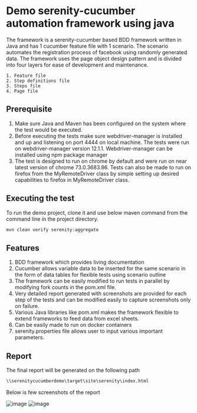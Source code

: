 # Demo serenity-cucumber automation framework using java

The framework is a serenity-cucumber based BDD framework written in Java and has 1 cucumber feature file with 1 scenario. The scenario automates the registration process of facebook using randomly generated data. The framework uses the page object design pattern and is divided into four layers for ease of development and maintenance.

    1. Feature file
    2. Step definitions file
    3. Steps file
    4. Page file


## Prerequisite

1. Make sure Java and Maven has been configured on the system where the test would be executed.
2. Before executing the tests make sure webdriver-manager is installed and up and listening on port 4444 on local machine. The tests were run on webdriver-manager version 12.1.1. Webdriver-manager can be installed using npm package manager
3. The test is designed to run on chrome by default and were run on near latest version of chrome 73.0.3683.86. Tests can also be made to run on firefox from the MyRemoteDriver class by simple setting up desired capabilities to firefox in MyRemoteDriver class.

## Executing the test

To run the demo project, clone it and use below maven command from the command line in the project directory.
```python
mvn clean verify serenity:aggregate
```

## Features
1. BDD framework which provides living documentation
2. Cucumber allows variable data to be inserted for the same scenario in the form of data tables for flexible tests using scenario outline
3. The framework can be easily modified to run tests in parallel by modifying fork counts in the pom.xml file.
4. Very detailed report generated with screenshots are provided for each step of the tests and can be modified easily to capture screenshots only on failure.
5. Various Java libraries like pom.xml makes the framework flexible to extend frameworks to feed data from excel sheets.
6. Can be easily made to run on docker containers
7. serenity.properties file allows user to input various important parameters.

## Report
The final report will be generated on the following path
```python
\\serenitycucumberdemo\target\site\serenity\index.html
```

Below is few screenshots of the report

![image](https://user-images.githubusercontent.com/28183478/55725018-06d4be80-5a50-11e9-92fe-3299806df909.png)
![image](https://user-images.githubusercontent.com/28183478/55724909-be1d0580-5a4f-11e9-8b88-b3f5c2beb0ff.png)


